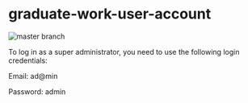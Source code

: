 # graduate-work-user-account
![master branch](https://github.com/InSide320/graduate-work-user-account/actions/workflows/gradle.yml/badge.svg?branch=master)

To log in as a super administrator, you need to use the following login credentials:

Email: ad@min

Password: admin